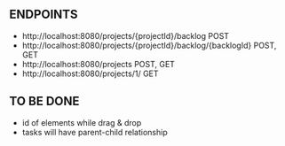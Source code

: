 ENDPOINTS
---------------------------------------
* http://localhost:8080/projects/{projectId}/backlog                 POST
* http://localhost:8080/projects/{projectId}/backlog/{backlogId}     POST, GET
* http://localhost:8080/projects                                     POST, GET
* http://localhost:8080/projects/1/                                  GET

TO BE DONE
-----------------------------------------
* id of elements while drag & drop
* tasks will have parent-child relationship 

